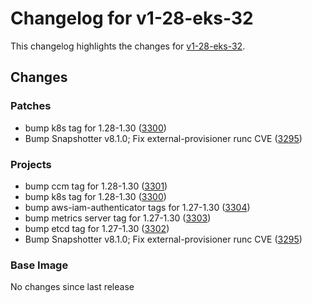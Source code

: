 # Changelog for v1-28-eks-32

This changelog highlights the changes for [v1-28-eks-32](https://github.com/aws/eks-distro/tree/v1-28-eks-32).

## Changes

### Patches
* bump k8s tag for 1.28-1.30 ([3300](https://github.com/aws/eks-distro/pull/3300))
* Bump Snapshotter v8.1.0; Fix external-provisioner runc CVE ([3295](https://github.com/aws/eks-distro/pull/3295))

### Projects
* bump ccm tag for 1.28-1.30 ([3301](https://github.com/aws/eks-distro/pull/3301))
* bump k8s tag for 1.28-1.30 ([3300](https://github.com/aws/eks-distro/pull/3300))
* bump aws-iam-authenticator tags for 1.27-1.30 ([3304](https://github.com/aws/eks-distro/pull/3304))
* bump metrics server tag for 1.27-1.30 ([3303](https://github.com/aws/eks-distro/pull/3303))
* bump etcd tag for 1.27-1.30 ([3302](https://github.com/aws/eks-distro/pull/3302))
* Bump Snapshotter v8.1.0; Fix external-provisioner runc CVE ([3295](https://github.com/aws/eks-distro/pull/3295))

### Base Image
No changes since last release


